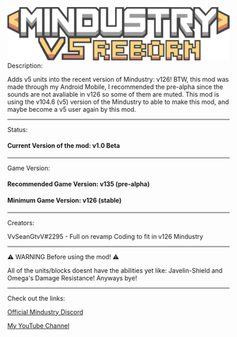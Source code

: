 ![Logo](sprites-override/logo.png)
Description:

Adds v5 units into the recent version of Mindustry: v126! 
BTW, this mod was made through my Android Mobile,
I recommended the pre-alpha since the sounds are not avaliable in v126 so some of them are muted.
This mod is using the v104.6 (v5) version of the Mindustry to able to make this mod,
and maybe become a v5 user again by this mod.

---
Status:
#### Current Version of the mod: v1.0 Beta
---
Game Version:
#### Recommended Game Version: v135 (pre-alpha)
#### Minimum Game Version: v126 (stable)
---
Creators:

VvSeanGtvV#2295 - Full on revamp Coding to fit in v126 Mindustry

---
⚠️ WARNING Before using the mod! ⚠️

All of the units/blocks doesnt have the abilities yet like: Javelin-Shield and Omega's Damage Resistance!
Anyways bye!

---
Check out the links:

[Official Mindustry Discord](https://discord.gg/aDWth4RCb3)

[My YouTube Channel](https://youtube.com/channel/UC-TtlQ6ARi4OmqUYsNVvjjg)
